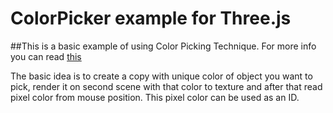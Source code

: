 # ColorPicker example for Three.js 

##This is a basic example of using Color Picking Technique. For more info you can read [this](http://www.opengl-tutorial.org/ru/miscellaneous/clicking-on-objects/picking-with-an-opengl-hack/)

The basic idea is to create a copy with unique color of object you want to pick, render it on second scene with that color to texture
and after that read pixel color from mouse position. This pixel color can be used as an ID.
